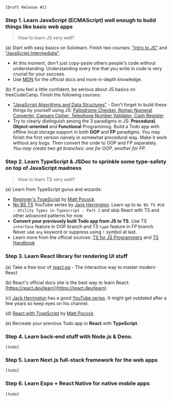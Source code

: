 `[Draft Release #1]`

### Step 1. Learn JavaScript (ECMAScript) well enough to build things like basic web apps

> How to learn JS very well?

(a) Start with easy basics on Sololearn. Finish two courses: ["Intro to JS"](https://www.sololearn.com/learn/courses/javascript-introduction) and ["JavaScript Intermediate"](https://www.sololearn.com/learn/courses/javascript-intermediate).

- At this moment, don't just copy-paste others people's code without understanding. Understanding every line that you write in code is very crucial for your success.
- Use [MDN](https://developer.mozilla.org/en-US/docs/Web/JavaScript) for the official docs and more in-depth knowledge.

(b) If you feel a little confident, be serious about JS basics on freeCodeCamp. Finish the following courses:

- ["JavaScript Algorithms and Data Structures"](https://www.freecodecamp.org/learn/javascript-algorithms-and-data-structures/) - Don't forget to build these things by yourself using JS: [Palindrome Checker, Roman Numeral Converter, Caesars Cipher, Telephone Number Validator, Cash Register](https://www.freecodecamp.org/learn/javascript-algorithms-and-data-structures/#javascript-algorithms-and-data-structures-projects)
- Try to clearly distinguish among the 3 paradigms in JS: **Procedural**, **Object-oriented** and **Functional** Programming. Build a Todo app with offline local storage support in both **OOP** and **FP** paradigms. You may finish the first version naively in somewhat procedural way. Make it work without any bugs. Then convert the code to OOP and FP separately. <br/> _You may create two git branches: one for OOP, another for FP._

### Step 2. Learn TypeScript & JSDoc to sprinkle some type-safety on top of JavaScript madness

> How to learn TS very well?

(a) Learn from TypeScript gurus and wizards:

- [Beginner's TypeScript](https://www.totaltypescript.com/tutorials/beginners-typescript) by [Matt Pocock](https://www.mattpocock.com/)
- [No BS TS](https://www.youtube.com/watch?v=LKVHFHJsiO0&list=PLNqp92_EXZBJYFrpEzdO2EapvU0GOJ09n) YouTube series by [Jack Herrington](https://www.jackherrington.com/). Learn up to `No BS TS #19 - Utility Types in Typescript - Part 2` and skip React with TS and other advanced patterns for now.
- **Convert your previously built Todo app from JS to TS.** Use TS `interface` feature in OOP branch and TS `type` feature in FP branch. Never use `any` keyword or suppress using `!` symbol at last.
- Learn more from the official sources: [TS for JS Programmers](https://www.typescriptlang.org/docs/handbook/typescript-in-5-minutes.html) and [TS Handbook](https://www.typescriptlang.org/docs/handbook/2/basic-types.html)

### Step 3. Learn React library for rendering UI stuff

(a) Take a free tour of [react.gg](https://react.gg) - The interactive way to master modern React

(b) React's official docs site is the best way to learn React: [https://react.dev/learn](https://react.dev/learn)

(c) [Jack Herrington](https://www.jackherrington.com/) has a good [YouTube series](https://www.youtube.com/watch?v=j8AVXNozac8&list=PLNqp92_EXZBKa1U7JbgUwBnDk3XzYDvXe). It might get outdated after a few years so keep eyes on his channel.

(d) [React with TypeScript](https://www.totaltypescript.com/tutorials/react-with-typescript) by [Matt Pocock](https://www.mattpocock.com/)

(e) Recreate your previous Todo app in **React** with **TypeScript**.

### Step 4. Learn back-end stuff with Node.js & Deno.

`[todo]`

### Step 5. Learn Next.js full-stack framework for the web apps

`[todo]`

### Step 6. Learn Expo + React Native for native mobile apps

`[todo]`
